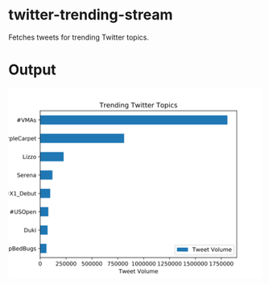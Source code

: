 # twitter-trending-stream
Fetches tweets for trending Twitter topics.

# Output
![Twitter trending topics bar chart](https://raw.githubusercontent.com/viperior/twitter-trending-stream/master/twitter_topics_by_tweet_volume_bar_chart.svg?sanitize=true)
